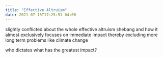 ```yaml
---
title: "Effective Altruism"
date: 2021-07-15T17:25:51-04:00
---
```


slightly conflicted about the whole effective altruism shebang and how it almost exclusively focuses on immediate impact thereby excluding more long term problems like climate change

who dictates what has the greatest impact?
